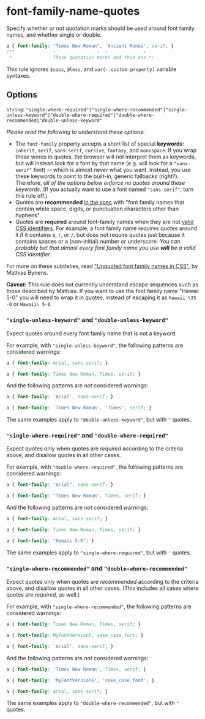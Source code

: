 # font-family-name-quotes

Specify whether or not quotation marks should be used around font family names,
and whether single or double.

```css
a { font-family: "Times New Roman", 'Ancient Runes', serif; }
/**              ↑               ↑  ↑             ↑
 *               These quotation marks and this one */
```

This rule ignores `$sass`, `@less`, and `var(--custom-property)` variable syntaxes.

## Options

`string`: `"single-where-required"|"single-where-recommended"|"single-unless-keyword"|"double-where-required"|"double-where-recommended|"double-unless-keyword"`

*Please read the following to understand these options*:

- The `font-family` property accepts a short list of special **keywords**:
`inherit`, `serif`, `sans-serif`, `cursive`, `fantasy`, and `monospace`.
If you wrap these words in quotes, the browser will not interpret
them as keywords, but will instead look for a font by that name
(e.g. will look for a `"sans-serif"` font) --
which is almost *never* what you want. Instead, you use these keywords
to point to the built-in, generic fallbacks (right?).
Therefore, *all of the options below enforce no quotes around
these keywords*. (If you actually want to use a font named `"sans-serif"`,
turn this rule off.)
- Quotes are **recommended** [in the spec](https://www.w3.org/TR/CSS2/fonts.html#font-family-prop) with "font family names that contain white space, digits, or punctuation characters other than hyphens".
- Quotes are **required** around font-family names when they are not [valid CSS identifiers](https://www.w3.org/TR/CSS2/syndata.html#value-def-identifier).
For example, a font family name requires quotes around it if it contains `$`, `!`, or `/`,
but does not require quotes just because it contains spaces or a (non-initial) number or underscore.
*You can probably bet that almost every font family name you use **will** be a valid CSS identifier*.

For more on these subtleties, read ["Unquoted font family names in CSS"](https://mathiasbynens.be/notes/unquoted-font-family), by Mathias Bynens.

**Caveat:** This rule does not currently understand escape sequences such as those
described by Mathias. If you want to use the font family name "Hawaii 5-0" you will
need to wrap it in quotes, instead of escaping it as `Hawaii \35 -0` or `Hawaii\ 5-0`.

### `"single-unless-keyword"` and `"double-unless-keyword"`

Expect quotes around every font family name that is not a keyword.

For example, with `"single-unless-keyword"`, the following patterns are considered warnings:

```css
a { font-family: Arial, sans-serif; }
```

```css
a { font-family: Times New Roman, Times, serif; }
```

And the following patterns are *not* considered warnings:

```css
a { font-family: 'Arial', sans-serif; }
```

```css
a { font-family: 'Times New Roman', 'Times', serif; }
```

The same examples apply to `"double-unless-keyword"`, but with `"` quotes.

### `"single-where-required"` and `"double-where-required"`

Expect quotes only when quotes are *required* according to the criteria above,
and disallow quotes in all other cases.

For example, with `"double-where-required"`, the following patterns are considered warnings:

```css
a { font-family: "Arial", sans-serif; }
```

```css
a { font-family: "Times New Roman", Times, serif; }
```

And the following patterns are *not* considered warnings:

```css
a { font-family: Arial, sans-serif; }
```

```css
a { font-family: Times New Roman, Times, serif; }
```

```css
a { font-family: "Hawaii 5-0"; }
```

The same examples apply to `"single-where-required"`, but with `'` quotes.

### `"single-where-recommended"` and `"double-where-recommended"`

Expect quotes only when quotes are *recommended* according to the criteria above, and disallow quotes in all other cases. (This includes all cases where
quotes are *required*, as well.)

For example, with `"single-where-recommended"`, the following patterns are considered warnings:

```css
a { font-family: Times New Roman, Times, serif; }
```

```css
a { font-family: MyFontVersion6, sake_case_font; }
```

```css
a { font-family: 'Arial', sans-serif; }
```

And the following patterns are *not* considered warnings:

```css
a { font-family: 'Times New Roman', Times, serif; }
```

```css
a { font-family: 'MyFontVersion6', 'sake_case_font'; }
```

```css
a { font-family: Arial, sans-serif; }
```

The same examples apply to `"double-where-recommended"`, but with `"` quotes.
